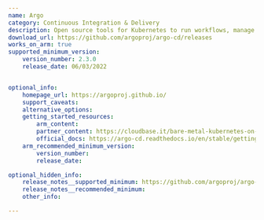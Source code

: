 ```yaml
---
name: Argo
category: Continuous Integration & Delivery
description: Open source tools for Kubernetes to run workflows, manage clusters, and do GitOps right.
download_url: https://github.com/argoproj/argo-cd/releases
works_on_arm: true
supported_minimum_version:
    version_number: 2.3.0
    release_date: 06/03/2022


optional_info:
    homepage_url: https://argoproj.github.io/
    support_caveats:
    alternative_options:
    getting_started_resources:
        arm_content:
        partner_content: https://cloudbase.it/bare-metal-kubernetes-on-mixed-x64-and-arm64-part-2/
        official_docs: https://argo-cd.readthedocs.io/en/stable/getting_started/
    arm_recommended_minimum_version:
        version_number:
        release_date:

optional_hidden_info:
    release_notes__supported_minimum: https://github.com/argoproj/argo-cd/releases/tag/v2.3.0
    release_notes__recommended_minimum:
    other_info:

---
```

